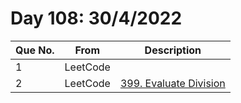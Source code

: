 # Day 108: 30/4/2022

| Que No. | From | Description |
| --- | --- | --- |
| 1 | LeetCode | []() |
| 2 | LeetCode | [399. Evaluate Division](https://leetcode.com/problems/evaluate-division/) |
